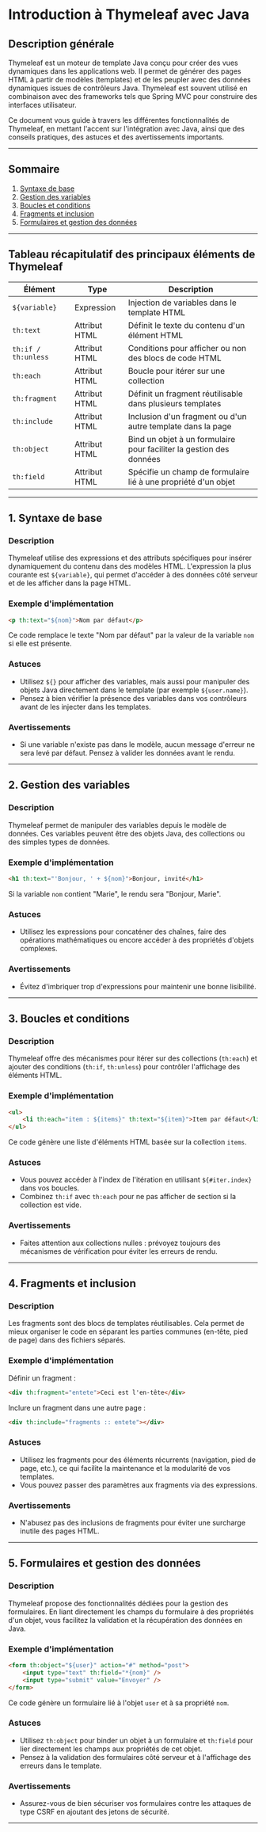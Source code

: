 # Introduction à Thymeleaf avec Java

## Description générale

Thymeleaf est un moteur de template Java conçu pour créer des vues dynamiques dans les applications web. Il permet de générer des pages HTML à partir de modèles (templates) et de les peupler avec des données dynamiques issues de contrôleurs Java. Thymeleaf est souvent utilisé en combinaison avec des frameworks tels que Spring MVC pour construire des interfaces utilisateur.

Ce document vous guide à travers les différentes fonctionnalités de Thymeleaf, en mettant l'accent sur l'intégration avec Java, ainsi que des conseils pratiques, des astuces et des avertissements importants.

---

## Sommaire

1. [Syntaxe de base](#syntaxe-de-base)
2. [Gestion des variables](#gestion-des-variables)
3. [Boucles et conditions](#boucles-et-conditions)
4. [Fragments et inclusion](#fragments-et-inclusion)
5. [Formulaires et gestion des données](#formulaires-et-gestion-des-données)

---

## Tableau récapitulatif des principaux éléments de Thymeleaf

| Élément                   | Type           | Description                                                                           |
|---------------------------|----------------|---------------------------------------------------------------------------------------|
| `${variable}`              | Expression     | Injection de variables dans le template HTML                                          |
| `th:text`                  | Attribut HTML  | Définit le texte du contenu d'un élément HTML                                         |
| `th:if / th:unless`        | Attribut HTML  | Conditions pour afficher ou non des blocs de code HTML                                |
| `th:each`                  | Attribut HTML  | Boucle pour itérer sur une collection                                                 |
| `th:fragment`              | Attribut HTML  | Définit un fragment réutilisable dans plusieurs templates                             |
| `th:include`               | Attribut HTML  | Inclusion d'un fragment ou d'un autre template dans la page                           |
| `th:object`                | Attribut HTML  | Bind un objet à un formulaire pour faciliter la gestion des données                   |
| `th:field`                 | Attribut HTML  | Spécifie un champ de formulaire lié à une propriété d'un objet                        |

---

## 1. Syntaxe de base <a id="syntaxe-de-base"></a>

### Description

Thymeleaf utilise des expressions et des attributs spécifiques pour insérer dynamiquement du contenu dans des modèles HTML. L'expression la plus courante est `${variable}`, qui permet d'accéder à des données côté serveur et de les afficher dans la page HTML.

### Exemple d'implémentation

```html
<p th:text="${nom}">Nom par défaut</p>
```

Ce code remplace le texte "Nom par défaut" par la valeur de la variable `nom` si elle est présente.

### Astuces

- Utilisez `${}` pour afficher des variables, mais aussi pour manipuler des objets Java directement dans le template (par exemple `${user.name}`).
- Pensez à bien vérifier la présence des variables dans vos contrôleurs avant de les injecter dans les templates.

### Avertissements

- Si une variable n'existe pas dans le modèle, aucun message d'erreur ne sera levé par défaut. Pensez à valider les données avant le rendu.

---

## 2. Gestion des variables <a id="gestion-des-variables"></a>

### Description

Thymeleaf permet de manipuler des variables depuis le modèle de données. Ces variables peuvent être des objets Java, des collections ou des simples types de données.

### Exemple d'implémentation

```html
<h1 th:text="'Bonjour, ' + ${nom}">Bonjour, invité</h1>
```

Si la variable `nom` contient "Marie", le rendu sera "Bonjour, Marie".

### Astuces

- Utilisez les expressions pour concaténer des chaînes, faire des opérations mathématiques ou encore accéder à des propriétés d'objets complexes.

### Avertissements

- Évitez d'imbriquer trop d'expressions pour maintenir une bonne lisibilité.

---

## 3. Boucles et conditions <a id="boucles-et-conditions"></a>

### Description

Thymeleaf offre des mécanismes pour itérer sur des collections (`th:each`) et ajouter des conditions (`th:if`, `th:unless`) pour contrôler l'affichage des éléments HTML.

### Exemple d'implémentation

```html
<ul>
    <li th:each="item : ${items}" th:text="${item}">Item par défaut</li>
</ul>
```

Ce code génère une liste d'éléments HTML basée sur la collection `items`.

### Astuces

- Vous pouvez accéder à l'index de l'itération en utilisant `${#iter.index}` dans vos boucles.
- Combinez `th:if` avec `th:each` pour ne pas afficher de section si la collection est vide.

### Avertissements

- Faites attention aux collections nulles : prévoyez toujours des mécanismes de vérification pour éviter les erreurs de rendu.

---

## 4. Fragments et inclusion <a id="fragments-et-inclusion"></a>

### Description

Les fragments sont des blocs de templates réutilisables. Cela permet de mieux organiser le code en séparant les parties communes (en-tête, pied de page) dans des fichiers séparés.

### Exemple d'implémentation

Définir un fragment :

```html
<div th:fragment="entete">Ceci est l'en-tête</div>
```

Inclure un fragment dans une autre page :

```html
<div th:include="fragments :: entete"></div>
```

### Astuces

- Utilisez les fragments pour des éléments récurrents (navigation, pied de page, etc.), ce qui facilite la maintenance et la modularité de vos templates.
- Vous pouvez passer des paramètres aux fragments via des expressions.

### Avertissements

- N'abusez pas des inclusions de fragments pour éviter une surcharge inutile des pages HTML.

---

## 5. Formulaires et gestion des données <a id="formulaires-et-gestion-des-données"></a>

### Description

Thymeleaf propose des fonctionnalités dédiées pour la gestion des formulaires. En liant directement les champs du formulaire à des propriétés d'un objet, vous facilitez la validation et la récupération des données en Java.

### Exemple d'implémentation

```html
<form th:object="${user}" action="#" method="post">
    <input type="text" th:field="*{nom}" />
    <input type="submit" value="Envoyer" />
</form>
```

Ce code génère un formulaire lié à l'objet `user` et à sa propriété `nom`.

### Astuces

- Utilisez `th:object` pour binder un objet à un formulaire et `th:field` pour lier directement les champs aux propriétés de cet objet.
- Pensez à la validation des formulaires côté serveur et à l'affichage des erreurs dans le template.

### Avertissements

- Assurez-vous de bien sécuriser vos formulaires contre les attaques de type CSRF en ajoutant des jetons de sécurité.

---
